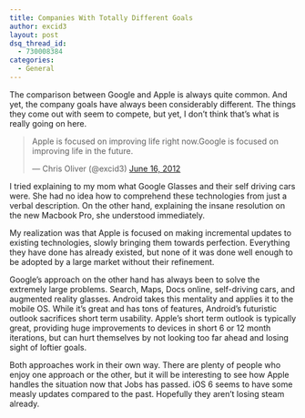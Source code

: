 ```yaml
---
title: Companies With Totally Different Goals
author: excid3
layout: post
dsq_thread_id:
  - 730008384
categories:
  - General
---
```

The comparison between Google and Apple is always quite common. And yet, the company goals have always been considerably different. The things they come out with seem to compete, but yet, I don’t think that’s what is really going on here.

> Apple is focused on improving life right now.Google is focused on improving life in the future.
>
> — Chris Oliver (@excid3) [June 16, 2012][1]

I tried explaining to my mom what Google Glasses and their self driving cars were. She had no idea how to comprehend these technologies from just a verbal description. On the other hand, explaining the insane resolution on the new Macbook Pro, she understood immediately.

My realization was that Apple is focused on making incremental updates to existing technologies, slowly bringing them towards perfection. Everything they have done has already existed, but none of it was done well enough to be adopted by a large market without their refinement.

Google’s approach on the other hand has always been to solve the extremely large problems. Search, Maps, Docs online, self-driving cars, and augmented reality glasses. Android takes this mentality and applies it to the mobile OS. While it’s great and has tons of features, Android’s futuristic outlook sacrifices short term usability. Apple’s short term outlook is typically great, providing huge improvements to devices in short 6 or 12 month iterations, but can hurt themselves by not looking too far ahead and losing sight of loftier goals.

Both approaches work in their own way. There are plenty of people who enjoy one approach or the other, but it will be interesting to see how Apple handles the situation now that Jobs has passed. iOS 6 seems to have some measly updates compared to the past. Hopefully they aren’t losing steam already.

   [1]: https://twitter.com/excid3/status/214143175885991937
